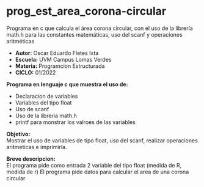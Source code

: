 # prog_est_area_corona-circular
Programa en c que calcula el área corona circular, con el uso de la librería math.h para las constantes matemáticas, uso del scanf y operaciones aritméticas

* <b> Autor:</b> Oscar Eduardo Fletes Ixta
* <b> Escuela:</b> UVM Campus Lomas Verdes
* <b> Materia:</b> Programcion Estructurada
* <b> CICLO:</b> 01/2022

<b> Programa en lenguaje c que muestra el uso de:</b>
* Declaracion de variables 
* Variables del tipo float
* Uso de scanf
* Uso de la libreria math.h 
* printf para monstrar los valroes de las variables

<b> Objetivo:</b>
<br>
Mostrar el uso de variables de tipo float, uso del scanf, realizar operaciones aritmeticas e imprimirla.

<b> Breve descripcion:</b>
<br>
El programa  pide como entrada 2 variable del tipo float (medida de R, medida de r)
El programa pide datos para calcular el area de una corona circular